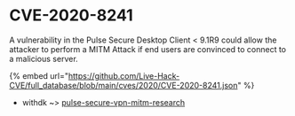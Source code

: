 # CVE-2020-8241

A vulnerability in the Pulse Secure Desktop Client < 9.1R9 could allow the attacker to perform a MITM Attack if end users are convinced to connect to a malicious server.

{% embed url="https://github.com/Live-Hack-CVE/full_database/blob/main/cves/2020/CVE-2020-8241.json" %}


* withdk ~> [pulse-secure-vpn-mitm-research](https://www.alice-snow.ru/2020/database/cve-2020-8241/pulse-secure-vpn-mitm-research-withdk)